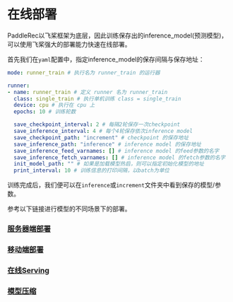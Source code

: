 # 在线部署

PaddleRec以飞桨框架为底层，因此训练保存出的inference_model(预测模型)，可以使用飞桨强大的部署能力快速在线部署。

首先我们在`yaml`配置中，指定inference_model的保存间隔与保存地址：

```yaml
mode: runner_train # 执行名为 runner_train 的运行器

runner:
- name: runner_train # 定义 runner 名为 runner_train
  class: single_train # 执行单机训练 class = single_train
  device: cpu # 执行在 cpu 上
  epochs: 10 # 训练轮数

  save_checkpoint_interval: 2 # 每隔2轮保存一次checkpoint
  save_inference_interval: 4 # 每个4轮保存依次inference model
  save_checkpoint_path: "increment" # checkpoint 的保存地址
  save_inference_path: "inference" # inference model 的保存地址
  save_inference_feed_varnames: [] # inference model 的feed参数的名字
  save_inference_fetch_varnames: [] # inference model 的fetch参数的名字
  init_model_path: "" # 如果是加载模型热启，则可以指定初始化模型的地址
  print_interval: 10 # 训练信息的打印间隔，以batch为单位
```

训练完成后，我们便可以在`inference`或`increment`文件夹中看到保存的模型/参数。

参考以下链接进行模型的不同场景下的部署。

### [服务器端部署](https://www.paddlepaddle.org.cn/documentation/docs/zh/advanced_guide/inference_deployment/inference/index_cn.html)

### [移动端部署](https://www.paddlepaddle.org.cn/documentation/docs/zh/advanced_guide/inference_deployment/mobile/index_cn.html)

### [在线Serving](https://github.com/PaddlePaddle/Serving)

### [模型压缩](https://www.paddlepaddle.org.cn/documentation/docs/zh/advanced_guide/inference_deployment/paddleslim/paddle_slim.html)
